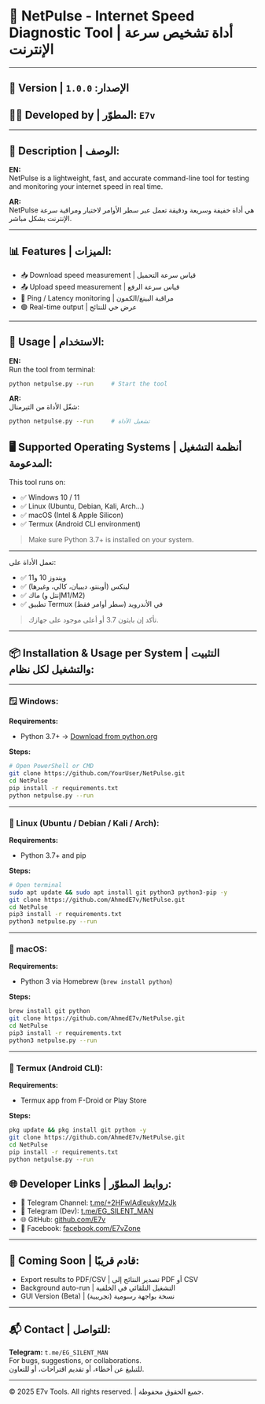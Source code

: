 
# 🧠 NetPulse - Internet Speed Diagnostic Tool | أداة تشخيص سرعة الإنترنت

---

## 🔧 Version | الإصدار: `1.0.0`  
## 👨‍💻 Developed by | المطوّر: `E7v`

---

## 📄 Description | الوصف:

**EN:**  
NetPulse is a lightweight, fast, and accurate command-line tool for testing and monitoring your internet speed in real time.

**AR:**  
NetPulse هي أداة خفيفة وسريعة ودقيقة تعمل عبر سطر الأوامر لاختبار ومراقبة سرعة الإنترنت بشكل مباشر.

---

## 📊 Features | الميزات:

- 📥 Download speed measurement | قياس سرعة التحميل  
- 📤 Upload speed measurement | قياس سرعة الرفع  
- 📶 Ping / Latency monitoring | مراقبة البينغ/الكمون  
- 🟢 Real-time output | عرض حي للنتائج

---

## 📌 Usage | الاستخدام:

**EN:**  
Run the tool from terminal:

```bash
python netpulse.py --run     # Start the tool
```

**AR:**  
شغّل الأداة من التيرمنال:

```bash
python netpulse.py --run     # تشغيل الأداة

```
## 🖥️ Supported Operating Systems | أنظمة التشغيل المدعومة:

This tool runs on:

- ✅ Windows 10 / 11
- ✅ Linux (Ubuntu, Debian, Kali, Arch...)
- ✅ macOS (Intel & Apple Silicon)
- ✅ Termux (Android CLI environment)

> Make sure Python 3.7+ is installed on your system.

---

تعمل الأداة على:
- ✅ ويندوز 10 و11
- ✅ لينكس (أوبنتو، ديبيان، كالي، وغيرها)
- ✅ ماك (إنتل وM1/M2)
- ✅ تطبيق Termux في الأندرويد (سطر أوامر فقط)

> تأكد إن بايثون 3.7 أو أعلى موجود على جهازك.

---
## 📦 Installation & Usage per System | التثبيت والتشغيل لكل نظام:

---

### 🪟 Windows:

**Requirements:**
- Python 3.7+ → [Download from python.org](https://www.python.org/downloads/windows/)

**Steps:**
```bash
# Open PowerShell or CMD
git clone https://github.com/YourUser/NetPulse.git
cd NetPulse
pip install -r requirements.txt
python netpulse.py --run
```

---

### 🐧 Linux (Ubuntu / Debian / Kali / Arch):

**Requirements:**
- Python 3.7+ and pip

**Steps:**
```bash
# Open terminal
sudo apt update && sudo apt install git python3 python3-pip -y
git clone https://github.com/AhmedE7v/NetPulse.git
cd NetPulse
pip3 install -r requirements.txt
python3 netpulse.py --run
```

---

### 🍎 macOS:

**Requirements:**
- Python 3 via Homebrew (`brew install python`)

**Steps:**
```bash
brew install git python
git clone https://github.com/AhmedE7v/NetPulse.git
cd NetPulse
pip3 install -r requirements.txt
python3 netpulse.py --run
```

---

### 📱 Termux (Android CLI):

**Requirements:**
- Termux app from F-Droid or Play Store

**Steps:**
```bash
pkg update && pkg install git python -y
git clone https://github.com/AhmedE7v/NetPulse.git
cd NetPulse
pip install -r requirements.txt
python netpulse.py --run

```

## 🌐 Developer Links | روابط المطوّر:

- 💬 Telegram Channel: [t.me/+2HFwIAdIeukyMzJk](https://t.me/+2HFwIAdIeukyMzJk)  
- 💬 Telegram (Dev): [t.me/EG_SILENT_MAN](https://t.me/EG_SILENT_MAN)  
- 🌐 GitHub: [github.com/E7v](https://github.com/AhmedE7v)  
- 📘 Facebook: [facebook.com/E7vZone](https://www.facebook.com/profile.php?id=61560425026040) 

---

## 🧪 Coming Soon | قادم قريبًا:

- Export results to PDF/CSV | تصدير النتائج إلى PDF أو CSV  
- Background auto-run | التشغيل التلقائي في الخلفية  
- GUI Version (Beta) | نسخة بواجهة رسومية (تجريبية)

---

## 📬 Contact | للتواصل:

**Telegram:** `t.me/EG_SILENT_MAN`  
For bugs, suggestions, or collaborations.  
للتبليغ عن أخطاء، أو تقديم اقتراحات، أو للتعاون.

---

© 2025 E7v Tools. All rights reserved. | جميع الحقوق محفوظة.
